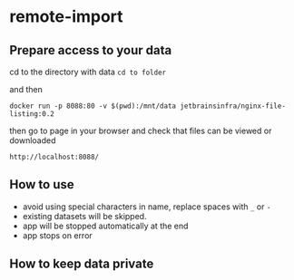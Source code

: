 # remote-import

## Prepare access to your data

cd to the directory with data
`cd to folder`

and then 

`docker run -p 8088:80 -v $(pwd):/mnt/data jetbrainsinfra/nginx-file-listing:0.2`

then go to page in your browser and check that files can be viewed or downloaded 

`http://localhost:8088/`

## How to use
- avoid using special characters in name, replace spaces with `_` or `-`
- existing datasets will be skipped. 
- app will be stopped automatically at the end
- app stops on error

## How to keep data private

